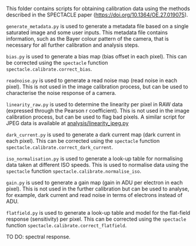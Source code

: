 This folder contains scripts for obtaining calibration data using the methods described in the SPECTACLE paper (https://doi.org/10.1364/OE.27.019075).

`generate_metadata.py` is used to generate a metadata file based on a single saturated image and some user inputs. This metadata file contains information, such as the Bayer colour pattern of the camera, that is necessary for all further calibration and analysis steps.

`bias.py` is used to generate a bias map (bias offset in each pixel). This can be corrected using the `spectacle` function `spectacle.calibrate.correct_bias`.

`readnoise.py` is used to generate a read noise map (read noise in each pixel). This is not used in the image calibration process, but can be used to characterise the noise response of a camera.

`linearity_raw.py` is used to determine the linearity per pixel in RAW data (expressed through the Pearson r coefficient). This is not used in the image calibration process, but can be used to flag bad pixels. A similar script for JPEG data is available at [analysis/linearity_jpeg.py](../analysis/linearity_jpeg.py)

`dark_current.py` is used to generate a dark current map (dark current in each pixel). This can be corrected using the `spectacle` function `spectacle.calibrate.correct_dark_current`.

`iso_normalisation.py` is used to generate a look-up table for normalising data taken at different ISO speeds. This is used to normalise data using the `spectacle` function `spectacle.calibrate.normalise_iso`.

`gain.py` is used to generate a gain map (gain in ADU per electron in each pixel). This is not used in the further calibration but can be used to analyse, for example, dark current and read noise in terms of electrons instead of ADU.

`flatfield.py` is used to generate a look-up table and model for the flat-field response (sensitivity) per pixel. This can be corrected using the `spectacle` function `spectacle.calibrate.correct_flatfield`.

TO DO: spectral response.
